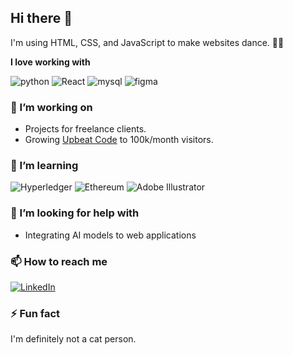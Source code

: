 ## Hi there 👋

I'm using HTML, CSS, and JavaScript to make websites dance. 🕺🏽

**I love working with**

<div display="flex">
  
  <img src="https://img.shields.io/badge/Python-3C3C3D?style=for-the-badge&logo=python&logoColor=white" alt="python"/>
  <img src="https://img.shields.io/badge/Php-%2320232a.svg?style=for-the-badge&logo=Php&logoColor=%2361DAFB" alt="React"/>
  <img src="https://img.shields.io/badge/Mysql-%23007ACC.svg?style=for-the-badge&logo=Mysql&logoColor=white" alt="mysql"/>
  <img src="https://img.shields.io/badge/Figma-3C3C3D?style=for-the-badge&logo=figma&logoColor=white" alt="figma"/>
</div>

### 🔭 I’m working on

- Projects for freelance clients.
- Growing [Upbeat Code](https://www.upbeatcode.com) to 100k/month visitors.

### 🌱 I’m learning

<div display="flex">
  <img src="https://img.shields.io/badge/hyperledger-2F3134?style=for-the-badge&logo=hyperledger&logoColor=white" alt="Hyperledger"/>
  <img src="https://img.shields.io/badge/Ethereum-3C3C3D?style=for-the-badge&logo=Ethereum&logoColor=white" alt="Ethereum"/>
  <img src="https://img.shields.io/badge/adobe%20illustrator-%23FF9A00.svg?style=for-the-badge&logo=adobe%20illustrator&logoColor=white" alt="Adobe Illustrator"/>
</div>

### 🤔 I’m looking for help with

- Integrating AI models to web applications

### 📫 How to reach me

<div display="flex">
  <a href="https://www.linkedin.com/in/mohamed-fares-369014224/">
    <img src="https://img.shields.io/badge/linkedin-%230077B5.svg?style=for-the-badge&logo=linkedin&logoColor=white" alt="LinkedIn"/>
  </a>
  
</div>

### ⚡ Fun fact

I'm definitely not a cat person.
